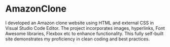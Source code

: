 # AmazonClone
I developed an Amazon clone website using HTML and external CSS in Visual Studio Code Editor. The project incorporates images, hyperlinks, Font Awesome libraries, Flexbox etc to enhance functionality. This fully self-built site demonstrates my proficiency in clean coding and best practices.
